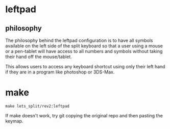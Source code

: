 # leftpad

## philosophy

The philosophy behind the leftpad configuration is to have all symbols
available on the left side of the split keyboard so that a user using a mouse
or a pen-tablet will have access to all numbers and symbols without taking
their hand off the mouse/tablet.

This allows users to access any keyboard shortcut using only their left hand if
they are in a program like photoshop or 3DS-Max.

# make
```
make lets_split/rev2:leftpad
```
If make doesn't work, try git copying the original repo and then pasting the keymap.
